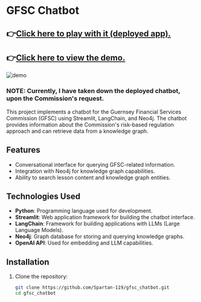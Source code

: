 # GFSC Chatbot
## 👉<u>[Click here to play with it (deployed app).](https://gfsc-chatbot.streamlit.app/)</u>
## 👉<u>[Click here to view the demo.](https://screenrec.com/share/iRXNsUFvxf)</u>

![demo](demo.gif)

### NOTE: Currently, I have taken down the deployed chatbot, upon the Commission's request.

This project implements a chatbot for the Guernsey Financial Services Commission (GFSC) using Streamlit, LangChain, and Neo4j. The chatbot provides information about the Commission's risk-based regulation approach and can retrieve data from a knowledge graph.

## Features

- Conversational interface for querying GFSC-related information.
- Integration with Neo4j for knowledge graph capabilities.
- Ability to search lesson content and knowledge graph entities.

## Technologies Used

- **Python**: Programming language used for development.
- **Streamlit**: Web application framework for building the chatbot interface.
- **LangChain**: Framework for building applications with LLMs (Large Language Models).
- **Neo4j**: Graph database for storing and querying knowledge graphs.
- **OpenAI API**: Used for embedding and LLM capabilities.

## Installation

1. Clone the repository:
   ```bash
   git clone https://github.com/Spartan-119/gfsc_chatbot.git
   cd gfsc_chatbot